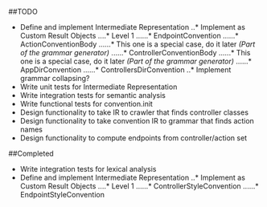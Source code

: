 ##TODO

* Define and implement Intermediate Representation
..* Implement as Custom Result Objects
....* Level 1
......* EndpointConvention
......* ActionConventionBody
......* This one is a special case, do it later _(Part of the grammar generator)_
......* ControllerConventionBody
......* This one is a special case, do it later _(Part of the grammar generator)_
......* AppDirConvention
......* ControllersDirConvention
..* Implement grammar collapsing?
* Write unit tests for Intermediate Representation
* Write integration tests for semantic analysis
* Write functional tests for convention.init
* Design functionality to take IR to crawler that finds controller classes
* Design functionality to take convention IR to grammar that finds action names
* Design functionality to compute endpoints from controller/action set

##Completed

* Write integration tests for lexical analysis
* Define and implement Intermediate Representation
..* Implement as Custom Result Objects
....* Level 1
......* ControllerStyleConvention
......* EndpointStyleConvention